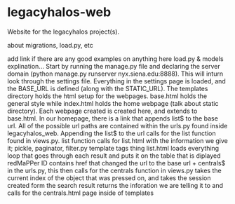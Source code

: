 # legacyhalos-web
Website for the legacyhalos project(s).

about migrations, load.py, etc

add link if there are any good examples on anything here 
load.py & models explination...
Start by running the manage.py file and declaring the server domain (python manage.py runserver nyx.siena.edu:8888).
This will inturn look through the settings file. Everything in the settings page is loaded, and the BASE_URL is defined (along with the STATIC_URL). The templates directory holds the html setup for the webpages. base.html holds the general style while index.html holds the home webpage (talk about static directory). Each webpage created is created here, and extends to base.html. In our homepage, there is a link that appends list$ to the base url. All of the possible url paths are contained within the urls.py found inside legacyhalos_web. Appending the list$ to the url calls for the list function found in views.py. 
list function calls for list.html with the information we give it; pickle, paginator, filter.py
template tags thing
list.html loads everything loop that goes through each result and puts it on the table that is diplayed
redMaPPer ID contains href that changed the url to the base url + centrals$ 
in the urls.py, this then calls for the centrals function in views.py
takes the current index of the object that was pressed on, and takes the session created form the search result
returns the inforation we are telling it to and calls for the centrals.html page inside of templates
